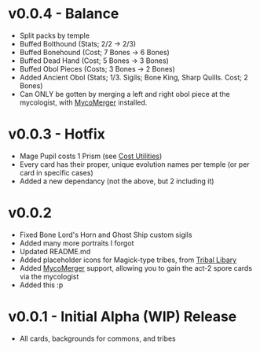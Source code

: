 # v0.0.4 - Balance
- Split packs by temple
- Buffed Bolthound (Stats; 2/2 -> 2/3)
- Buffed Bonehound (Cost; 7 Bones -> 6 Bones)
- Buffed Dead Hand (Cost; 5 Bones -> 3 Bones)
- Buffed Obol Pieces (Costs; 3 Bones -> 2 Bones)
- Added Ancient Obol (Stats; 1/3. Sigils; Bone King, Sharp Quills. Cost; 2 Bones)
 - Can ONLY be gotten by merging a left and right obol piece at the mycologist, with [MycoMerger](https://thunderstore.io/c/inscryption/p/RykeDaxter/MycoMerger/) installed.
# v0.0.3 - Hotfix
- Mage Pupil costs 1 Prism (see [Cost Utilities](https://thunderstore.io/c/inscryption/p/Arackulele/Cost_Utilities/))
- Every card has their proper, unique evolution names per temple (or per card in specific cases)
- Added a new dependancy (not the above, but 2 including it)
# v0.0.2
- Fixed Bone Lord's Horn and Ghost Ship custom sigils
- Added many more portraits I forgot
- Updated README.md
- Added placeholder icons for Magick-type tribes, from [Tribal Libary](https://thunderstore.io/c/inscryption/p/The_Unwanted_but_Useful_Libraries/Tribal_Libary/)
- Added [MycoMerger](https://thunderstore.io/c/inscryption/p/RykeDaxter/MycoMerger/) support, allowing you to gain the act-2 spore cards via the mycologist
- Added this :p
# v0.0.1 - Initial Alpha (WIP) Release
- All cards, backgrounds for commons, and tribes